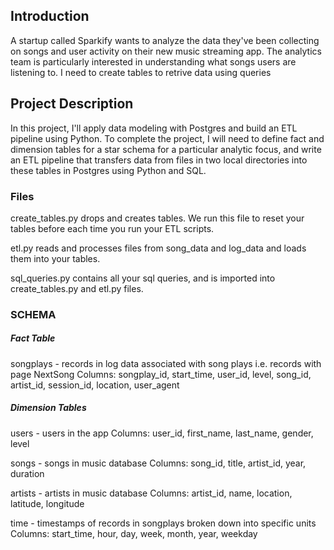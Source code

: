 ## Introduction
A startup called Sparkify wants to analyze the data they've been collecting on songs and user activity on their new music streaming app.
The analytics team is particularly interested in understanding what songs users are listening to.
I need to create tables to retrive data using queries

## Project Description
In this project, I'll apply data modeling with Postgres and build an ETL pipeline using Python. To complete the project, I will need to define fact and dimension tables for a star schema for a particular analytic focus, and write an ETL pipeline that transfers data from files in two local directories into these tables in Postgres using Python and SQL.

### Files
create_tables.py drops and creates tables. We run this file to reset your tables before each time you run your ETL scripts.

etl.py reads and processes files from song_data and log_data and loads them into your tables.

sql_queries.py contains all your sql queries, and is imported into create_tables.py and etl.py files.

### SCHEMA
##### Fact Table
songplays - records in log data associated with song plays i.e. records with page NextSong
Columns:
songplay_id, start_time, user_id, level, song_id, artist_id, session_id, location, user_agent
##### Dimension Tables
users - users in the app
Columns:
user_id, first_name, last_name, gender, level

songs - songs in music database
Columns:
song_id, title, artist_id, year, duration

artists - artists in music database
Columns:
artist_id, name, location, latitude, longitude

time - timestamps of records in songplays broken down into specific units
Columns:
start_time, hour, day, week, month, year, weekday
